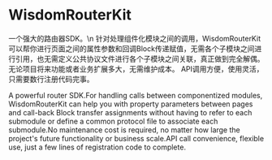# WisdomRouterKit
一个强大的路由器SDK。\n
针对处理组件化模块之间的调用，WisdomRouterKit可以帮你进行页面之间的属性参数和回调Block传递赋值，无需各个子模块之间进行引用，也无需定义公共协议文件进行各个子模块之间关联，真正做到完全解偶。
无论项目将来功能或者业务扩展多大，无需维护成本。
API调用方便，使用灵活，只需要数行注册代码完事。

A powerful router SDK.For handling calls between componentized modules, WisdomRouterKit can help you with property parameters between pages and call-back Block transfer assignments without having to refer to each submodule or define a common protocol file to associate each submodule.No maintenance cost is required, no matter how large the project's future functionality or business scale.API call convenience, flexible use, just a few lines of registration code to complete.
